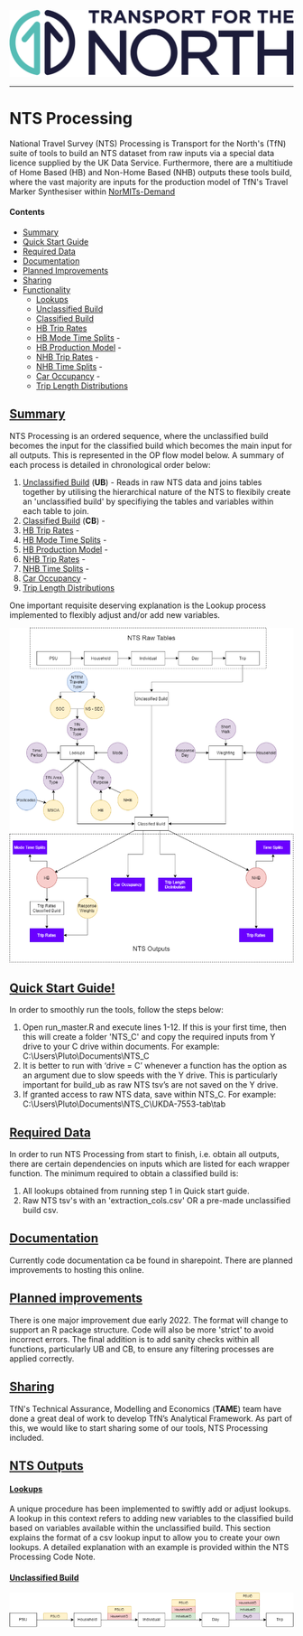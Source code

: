 ![Transport for the North Logo](docs/TFN_Landscape_Colour_CMYK.png)

----

# NTS Processing

National Travel Survey (NTS) Processing  is Transport for the North's (TfN) suite of tools to build an NTS dataset from raw inputs via a special data licence supplied by the UK Data Service. Furthermore, there are a multitiude of Home Based (HB) and Non-Home Based (NHB) outputs these tools build, where the vast majority are inputs for the production model of TfN's Travel Marker Synthesiser within [NorMITs-Demand](https://github.com/Transport-for-the-North/NorMITs-Demand#travel-market-synthesiser)

#### Contents
 - [Summary](#summary) 
 - [Quick Start Guide](#quick-start-guide)
 - [Required Data](#required-data)
 - [Documentation](#documentation)
 - [Planned Improvements](#planned-improvements)
 - [Sharing](#sharing)
 - [Functionality](#nts-outputs)
   - [Lookups](#lookups)
   - [Unclassified Build](#ub)
   - [Classified Build](#cb)
   - [HB Trip Rates](#hb_trip-rates)
   - [HB Mode Time Splits](#hb-mts) - 
   - [HB Production Model](#hb-production-model) - 
   - [NHB Trip Rates](#nhb-trip-rates) - 
   - [NHB Time Splits](#nhb-time_splits) - 
   - [Car Occupancy](#car-occupancy) - 
   - [Trip Length Distributions](#tld)

## [Summary](#contents)
NTS Processing is an ordered sequence, where the unclassified build becomes the input for the classified build which becomes the main input for all outputs. This is represented in the OP flow model below. A summary of each process is detailed in chronological order below:

1. [Unclassified Build](#ub) (**UB**) - Reads in raw NTS data and joins tables together by utilising the hierarchical nature of the NTS to flexibily create an 'unclassified build' by specifiying the tables and variables within each table to join.
2. [Classified Build](#cb) (**CB**) - 
3. [HB Trip Rates](#hb_trip-rates) - 
4. [HB Mode Time Splits](#hb-mts) - 
5. [HB Production Model](#hb-production-model) - 
6. [NHB Trip Rates](#nhb-trip-rates) - 
7. [NHB Time Splits](#nhb-time_splits) - 
8. [Car Occupancy](#car-occupancy) - 
9. [Trip Length Distributions](#tld)

One important requisite deserving explanation is the Lookup process implemented to flexibly adjust and/or add new variables.

![op_flow](docs/nts_op.png)

## [Quick Start Guide!](#contents)
In order to smoothly run the tools, follow the steps below:

1.	Open run_master.R and execute lines 1-12. If this is your first time, then this will create a folder 'NTS_C' and copy the required inputs from Y drive to your C drive within documents. For example: C:\Users\Pluto\Documents\NTS_C
2.	It is better to run with ‘drive = C’ whenever a function has the option as an argument due to slow speeds with the Y drive. This is particularly important for build_ub as raw NTS tsv’s are not saved on the Y drive.
3.	If granted access to raw NTS data, save within NTS_C. For example: C:\Users\Pluto\Documents\NTS_C\UKDA-7553-tab\tab

## [Required Data](#contents)
In order to run NTS Processing from start to finish, i.e. obtain all outputs, there are certain dependencies on inputs which are listed for each wrapper function. The minimum required to obtain a classified build is:

1. All lookups obtained from running step 1 in Quick start guide.
2. Raw NTS tsv's with an 'extraction_cols.csv' OR a pre-made unclassified build csv.

## [Documentation](#contents)
Currently code documentation ca be found in sharepoint. There are planned improvements to hosting this online.

## [Planned improvements](#contents)
There is one major improvement due early 2022. The format will change to support an R package structure. Code will also be more 'strict' to avoid incorrect errors. The final addition is to add sanity checks within all functions, particularly UB and CB, to ensure any filtering processes are applied correctly.

## [Sharing](#contents)
TfN's Technical Assurance, Modelling and Economics (**TAME**) team have done
a great deal of work to develop TfN’s Analytical Framework.
As part of this, we would like to start sharing some of our tools, NTS Processing included.

## [NTS Outputs](#contents)

#### [Lookups](#contents)
A unique procedure has been implemented to swiftly add or adjust lookups. A lookup in this context refers to adding new variables to the classified build based on variables available within the unclassified build. This section explains the format of a csv lookup input to allow you to create your own lookups. A detailed explanation with an example is provided within the NTS Processing Code Note.

#### [Unclassified Build](#contents)

![UB-op-flow](docs/nts_op_UB.png)
